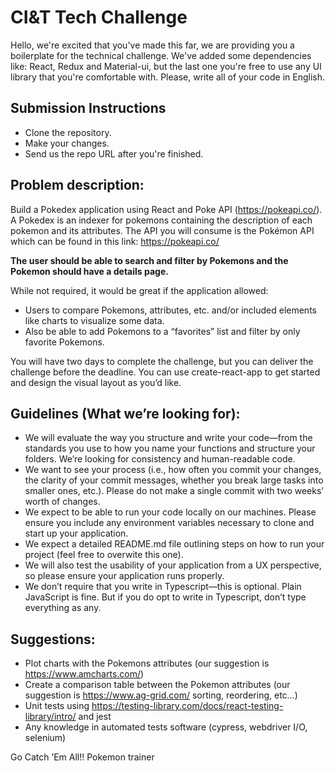 # CI&T Tech Challenge

Hello, we're excited that you've made this far, we are providing you a boilerplate for the technical challenge.
We've added some dependencies like: React, Redux and Material-ui, but the last one you're free to use
any UI library that you're comfortable with. Please, write all of your code in English.

## Submission Instructions

* Clone the repository.
* Make your changes.
* Send us the repo URL after you're finished.

## Problem description:

Build a Pokedex application using React and Poke API (https://pokeapi.co/). A Pokedex is an
indexer for pokemons containing the description of each pokemon and its attributes. The API
you will consume is the Pokémon API which can be found in this link: https://pokeapi.co/

**The user should be able to search and filter by Pokemons and the Pokemon should have a details page.**

While not required, it would be great if the application allowed:

* Users to compare Pokemons, attributes, etc. and/or included elements like charts to visualize
some data.
* Also be able to add Pokemons to a “favorites” list and filter by only favorite Pokemons.

You will have two days to complete the challenge, but you can deliver the challenge before
the deadline. You can use create-react-app to get started and design the visual layout as you’d
like.

## Guidelines (What we’re looking for):

* We will evaluate the way you structure and write your code—from the standards you use
to how you name your functions and structure your folders. We’re looking for consistency
and human-readable code.
* We want to see your process (i.e., how often you commit your changes, the clarity of
your commit messages, whether you break large tasks into smaller ones, etc.). Please
do not make a single commit with two weeks’ worth of changes.
* We expect to be able to run your code locally on our machines. Please ensure you
include any environment variables necessary to clone and start up your application.
* We expect a detailed README.md file outlining steps on how to run your project (feel free to overwite this one).
* We will also test the usability of your application from a UX perspective, so please
ensure your application runs properly.
* We don’t require that you write in Typescript—this is optional. Plain JavaScript is fine.
But if you do opt to write in Typescript, don’t type everything as any.

## Suggestions:

* Plot charts with the Pokemons attributes (our suggestion is https://www.amcharts.com/)
* Create a comparison table between the Pokemon attributes (our suggestion is
https://www.ag-grid.com/ sorting, reordering, etc…)
* Unit tests using https://testing-library.com/docs/react-testing-library/intro/ and jest
* Any knowledge in automated tests software (cypress, webdriver I/O, selenium)

Go Catch ’Em All!! Pokemon trainer

